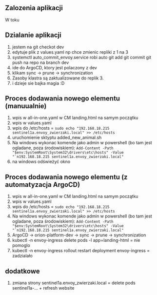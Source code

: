 ## Zalozenia aplikacji

W toku

## Dzialanie aplikacji

1. jestem na git checkot dev
2. edytuje plik z values.yaml np chce zmienic repliki z 1 na 3
3. systemctl auto_commit_envoy.service robi auto git add git commit git push na repo na branch dev
4. ide do ArgoCD, ktory jest polaczony z dev
5. klikam sync -> prune -> synchronization
6. Zasoby klastra są zaktualizowane do replik 3.
7. i dzieje sie bajka magia :D

## Proces dodawania nowego elementu (manuualnie)
1. wpis w all-in-one.yaml w CM landing.html na samym początku
2. wpis w values.yaml
3. wpis do /etc/hosts = ```sudo echo "192.168.18.215 sentinel1a.envoy_zwierzaki.local" >> /etc/hosts```
3. uruchomienie sktyptu added_new_animal.sh
4. Na windows wykonac komende jako admin w powershell (bo tam jest ogladane, poza środowiskiem):
```Add-Content -Path "$env:SystemRoot\System32\drivers\etc\hosts" -Value "`n192.168.18.215 sentinel1a.envoy_zwierzaki.local"```
5. na windows odświeżyć okno

## Proces dodawania nowego elementu (z automatyzacja ArgoCD)
1. wpis w all-in-one.yaml w CM landing.html na samym początku
2. wpis w values.yaml
3. wpis do /etc/hosts = ```sudo echo "192.168.18.215 sentinel1a.envoy_zwierzaki.local" >> /etc/hosts```
4. Na windows wykonac komende jako admin w powershell (bo tam jest ogladane, poza środowiskiem):
```Add-Content -Path "$env:SystemRoot\System32\drivers\etc\hosts" -Value "`n192.168.18.215 sentinel1a.envoy_zwierzaki.local"```
5. ArgoCD -> orion-platform-dev -> sync -> prune -> synchronization
6. kubectl -n envoy-ingress delete pods -l app=landing-html = nie pomoglo
7. kubectl -n envoy-ingress rollout restart deployment envoy-ingress = zadzialało

## dodatkowe
1. zmiana strony sentinel1a.envoy_zwierzaki.local = delete pods sentinel1a-... + refresh website